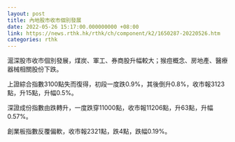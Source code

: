 ```yaml
---
layout: post
title: 內地股市收市個別發展
date: 2022-05-26 15:17:00.000000000 +08:00
link: https://news.rthk.hk/rthk/ch/component/k2/1650287-20220526.htm
categories: rthk
---
```


滬深股市收市個別發展，煤炭、軍工、券商股升幅較大；猴痘概念、房地產、醫療器械相關股份下跌。

上證綜合指數3100點失而復得，初段一度跌0.9%，其後倒升0.8%，收市報3123點，升15點，升幅0.5%。

深證成份指數由跌轉升，一度跌穿11000點，收市報11206點，升63點，升幅0.57%。

創業板指數反覆偏軟，收市報2321點，跌4點，跌幅0.19%。
